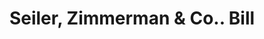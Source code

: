 ---
doi: 10.7916/D8ST920P
date_other: '1911'
date_other_textual: '1911'
form: printed ephemera
genre:
- Invoices
name:
- Seiler, Zimmerman & Co.
object_in_context_url: https://biggert.cul.columbia.edu/items/view/ave_biggert_01710
subject_hierarchical_geographic:
- Shamokin, Pennsylvania, United States
subject_name:
- Seiler, Zimmerman & Co.
title: Seiler, Zimmerman & Co.. Bill
sort_title: Seiler, Zimmerman & Co.. Bill
call_number: ave_biggert_01710
coordinates:
- 40.78916666666667,-76.55472222222222
pid: ave_biggert_01710
identifiers: ave_biggert_01710
thumbnail: https://derivativo-3.library.columbia.edu/iiif/2/ldpd:490782/full/!256,256/0/native.jpg
permalink: "/biggert/ave_biggert_01710/"
layout: iiif-image-page
---